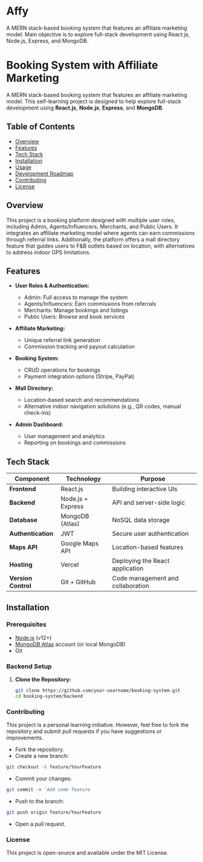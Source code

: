 # Affy
A MERN stack-based booking system that features an affiliate marketing model. Main objective is to explore full-stack development using React.js, Node.js, Express, and MongoDB.

# Booking System with Affiliate Marketing

A MERN stack-based booking system that features an affiliate marketing model. This self-learning project is designed to help explore full-stack development using **React.js**, **Node.js**, **Express**, and **MongoDB**.

## Table of Contents

- [Overview](#overview)
- [Features](#features)
- [Tech Stack](#tech-stack)
- [Installation](#installation)
- [Usage](#usage)
- [Development Roadmap](#development-roadmap)
- [Contributing](#contributing)
- [License](#license)

## Overview

This project is a booking platform designed with multiple user roles, including Admin, Agents/Influencers, Merchants, and Public Users. It integrates an affiliate marketing model where agents can earn commissions through referral links. Additionally, the platform offers a mall directory feature that guides users to F&B outlets based on location, with alternatives to address indoor GPS limitations.

## Features

- **User Roles & Authentication:**  
  - Admin: Full access to manage the system  
  - Agents/Influencers: Earn commissions from referrals  
  - Merchants: Manage bookings and listings  
  - Public Users: Browse and book services

- **Affiliate Marketing:**  
  - Unique referral link generation  
  - Commission tracking and payout calculation

- **Booking System:**  
  - CRUD operations for bookings  
  - Payment integration options (Stripe, PayPal)

- **Mall Directory:**  
  - Location-based search and recommendations  
  - Alternative indoor navigation solutions (e.g., QR codes, manual check-ins)

- **Admin Dashboard:**  
  - User management and analytics  
  - Reporting on bookings and commissions

## Tech Stack

| Component                | Technology               | Purpose                                 |
| ------------------------ | ------------------------ | --------------------------------------- |
| **Frontend**             | React.js                 | Building interactive UIs                |
| **Backend**              | Node.js + Express        | API and server-side logic               |
| **Database**             | MongoDB (Atlas)          | NoSQL data storage                      |
| **Authentication**       | JWT                      | Secure user authentication              |
| **Maps API**             | Google Maps API          | Location-based features                 |
| **Hosting**              | Vercel                   | Deploying the React application         |
| **Version Control**      | Git + GitHub             | Code management and collaboration       |

## Installation

### Prerequisites

- [Node.js](https://nodejs.org/en/) (v12+)
- [MongoDB Atlas](https://www.mongodb.com/cloud/atlas) account (or local MongoDB)
- Git

### Backend Setup

1. **Clone the Repository:**

   ```bash
   git clone https://github.com/your-username/booking-system.git
   cd booking-system/backend

### Contributing
This project is a personal learning initiative. However, feel free to fork the repository and submit pull requests if you have suggestions or improvements.

- Fork the repository.
- Create a new branch:

```bash
git checkout -b feature/YourFeature
```
- Commit your changes:
```bash
git commit -m 'Add some feature
```
- Push to the branch:
```bash
git push origin feature/YourFeature
```
- Open a pull request.

### License
This project is open-source and available under the MIT License.
